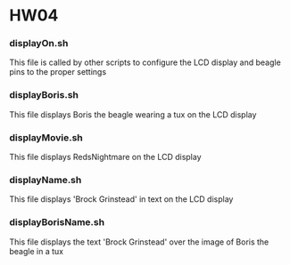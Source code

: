 # HW04  

### displayOn.sh  
This file is called by other scripts to configure the LCD display and beagle pins to the proper settings  

### displayBoris.sh  
This file displays Boris the beagle wearing a tux on the LCD display  

### displayMovie.sh  
This file displays RedsNightmare on the LCD display  

### displayName.sh  
This file displays 'Brock Grinstead' in text on the LCD display  

### displayBorisName.sh  
This file displays the text 'Brock Grinstead' over the image of Boris the beagle in a tux  